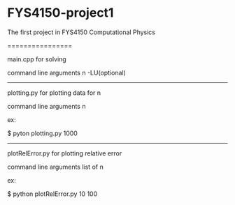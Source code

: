 FYS4150-project1
================

The first project in FYS4150 Computational Physics


================

main.cpp for solving

command line arguments n -LU(optional)

----------

plotting.py for plotting data for n

command line arguments n

ex:

$ pyton plotting.py 1000

----------

plotRelError.py for plotting relative error

command line arguments list of n

ex:

$ python plotRelError.py 10 100

